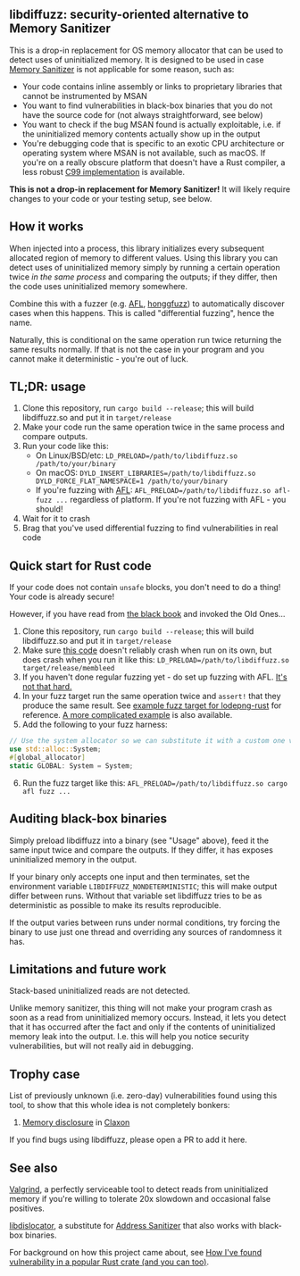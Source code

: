 ## libdiffuzz: security-oriented alternative to Memory Sanitizer

This is a drop-in replacement for OS memory allocator that can be used to detect uses of uninitialized memory. It is designed to be used in case [Memory Sanitizer](https://clang.llvm.org/docs/MemorySanitizer.html) is not applicable for some reason, such as:

 * Your code contains inline assembly or links to proprietary libraries that cannot be instrumented by MSAN
 * You want to find vulnerabilities in black-box binaries that you do not have the source code for (not always straightforward, see below)
 * You want to check if the bug MSAN found is actually exploitable, i.e. if the uninitialized memory contents actually show up in the output
 * You're debugging code that is specific to an exotic CPU architecture or operating system where MSAN is not available, such as macOS. If you're on a really obscure platform that doesn't have a Rust compiler, a less robust [C99 implementation](https://github.com/Shnatsel/libdiffuzz-c99) is available.

**This is not a drop-in replacement for Memory Sanitizer!** It will likely require changes to your code or your testing setup, see below.

## How it works

When injected into a process, this library initializes every subsequent allocated region of memory to different values. Using this library you can detect uses of uninitialized memory simply by running a certain operation twice *in the same process* and comparing the outputs; if they differ, then the code uses uninitialized memory somewhere.

Combine this with a fuzzer (e.g. [AFL](http://lcamtuf.coredump.cx/afl/), [honggfuzz](http://honggfuzz.com/)) to automatically discover cases when this happens. This is called "differential fuzzing", hence the name.

Naturally, this is conditional on the same operation run twice returning the same results normally. If that is not the case in your program and you cannot make it deterministic - you're out of luck.

## TL;DR: usage

 1. Clone this repository, run `cargo build --release`; this will build libdiffuzz.so and put it in `target/release`
 1. Make your code run the same operation twice in the same process and compare outputs.
 1. Run your code like this:
    - On Linux/BSD/etc: `LD_PRELOAD=/path/to/libdiffuzz.so /path/to/your/binary`
    - On macOS: `DYLD_INSERT_LIBRARIES=/path/to/libdiffuzz.so DYLD_FORCE_FLAT_NAMESPACE=1 /path/to/your/binary`
    - If you're fuzzing with [AFL](http://lcamtuf.coredump.cx/afl/): `AFL_PRELOAD=/path/to/libdiffuzz.so afl-fuzz ...` regardless of platform. If you're not fuzzing with AFL - you should!
 1. Wait for it to crash
 1. Brag that you've used differential fuzzing to find vulnerabilities in real code

## Quick start for Rust code

If your code does not contain `unsafe` blocks, you don't need to do a thing! Your code is already secure!

However, if you have read from [the black book](https://doc.rust-lang.org/nomicon/) and invoked the Old Ones...

 1. Clone this repository, run `cargo build --release`; this will build libdiffuzz.so and put it in `target/release`
 1. Make sure [this code](https://gist.github.com/Shnatsel/0c024a51b64c6e0b6c6e66f991904816) doesn't reliably crash when run on its own, but does crash when you run it like this: `LD_PRELOAD=/path/to/libdiffuzz.so target/release/membleed`
 1. If you haven't done regular fuzzing yet - do set up fuzzing with AFL. [It's not that hard.](https://fuzz.rs/book/afl/setup.html)
 1. In your fuzz target run the same operation twice and `assert!` that they produce the same result. See [example fuzz target for lodepng-rust](https://github.com/Shnatsel/lodepng-afl-fuzz-differential) for reference. [A more complicated example](https://github.com/Shnatsel/claxon-differential-fuzzing) is also available.
 1. Add the following to your fuzz harness:
 ```rust
// Use the system allocator so we can substitute it with a custom one via LD_PRELOAD
use std::alloc::System;
#[global_allocator]
static GLOBAL: System = System;
 ```
 6. Run the fuzz target like this: `AFL_PRELOAD=/path/to/libdiffuzz.so cargo afl fuzz ...`

## Auditing black-box binaries

Simply preload libdiffuzz into a binary (see "Usage" above), feed it the same input twice and compare the outputs. If they differ, it has exposes uninitialized memory in the output. 

If your binary only accepts one input and then terminates, set the environment variable `LIBDIFFUZZ_NONDETERMINISTIC`; this will make output differ between runs. Without that variable set libdiffuzz tries to be as deterministic as possible to make its results reproducible.

If the output varies between runs under normal conditions, try forcing the binary to use just one thread and overriding any sources of randomness it has.

## Limitations and future work

Stack-based uninitialized reads are not detected.

Unlike memory sanitizer, this thing will not make your program crash as soon as a read from uninitialized memory occurs. Instead, it lets you detect that it has occurred after the fact and only if the contents of uninitialized memory leak into the output. I.e. this will help you notice security vulnerabilities, but will not really aid in debugging.

## Trophy case

List of previously unknown (i.e. zero-day) vulnerabilities found using this tool, to show that this whole idea is not completely bonkers:

 1. [Memory disclosure](https://github.com/ruuda/claxon/issues/10) in [Claxon](https://github.com/ruuda/claxon)

If you find bugs using libdiffuzz, please open a PR to add it here.

## See also

[Valgrind](http://valgrind.org/), a perfectly serviceable tool to detect reads from uninitialized memory if you're willing to tolerate 20x slowdown and occasional false positives.

[libdislocator](https://github.com/mirrorer/afl/tree/master/libdislocator), a substitute for [Address Sanitizer](https://clang.llvm.org/docs/AddressSanitizer.html) that also works with black-box binaries.

For background on how this project came about, see [How I've found vulnerability in a popular Rust crate (and you can too)](https://medium.com/@shnatsel/how-ive-found-vulnerability-in-a-popular-rust-crate-and-you-can-too-3db081a67fb).
